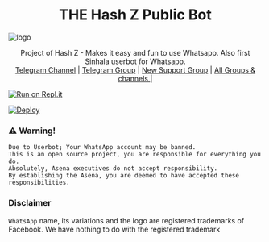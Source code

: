 <h1 align="center"><b> THE Hash Z Public Bot  </b></h1>

![logo](https://telegra.ph/file/569fd05fb4c587a360d38.jpg)




<p align="center">
    Project of Hash Z - Makes it easy and fun to use Whatsapp. Also first Sinhala userbot for Whatsapp.
    <br>
        <a href="http://t.me/teenuh01">Telegram Channel</a> |
        <a href="https://t.me/teenuh01">Telegram Group</a> |
        <a href="https://chat.whatsapp.com/JigWG8oj1hj1YXLgJaqxt">New Support Group</a> |
        <a href="https://t.me/unofficialplugin">All Groups & channels </a> |
    <br>
</p>

[![Run on Repl.it](https://repl.it/badge/github/Quiec/whatsasena)](https://repl.it/@Quiec/whatsasena)

[![Deploy](https://www.herokucdn.com/deploy/button.svg)](https://heroku.com/deploy?template=https://github.com/tenuh/X-Troid)

### ⚠️ Warning! 
```
Due to Userbot; Your WhatsApp account may be banned.
This is an open source project, you are responsible for everything you do. 
Absolutely, Asena executives do not accept responsibility.
By establishing the Asena, you are deemed to have accepted these responsibilities.
```
### Disclaimer
`WhatsApp` name, its variations and the logo are registered trademarks of Facebook. We have nothing to do with the registered trademark
